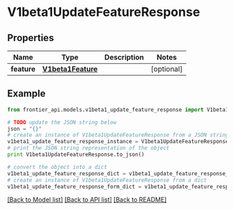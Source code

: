 # V1beta1UpdateFeatureResponse


## Properties
Name | Type | Description | Notes
------------ | ------------- | ------------- | -------------
**feature** | [**V1beta1Feature**](V1beta1Feature.md) |  | [optional] 

## Example

```python
from frontier_api.models.v1beta1_update_feature_response import V1beta1UpdateFeatureResponse

# TODO update the JSON string below
json = "{}"
# create an instance of V1beta1UpdateFeatureResponse from a JSON string
v1beta1_update_feature_response_instance = V1beta1UpdateFeatureResponse.from_json(json)
# print the JSON string representation of the object
print V1beta1UpdateFeatureResponse.to_json()

# convert the object into a dict
v1beta1_update_feature_response_dict = v1beta1_update_feature_response_instance.to_dict()
# create an instance of V1beta1UpdateFeatureResponse from a dict
v1beta1_update_feature_response_form_dict = v1beta1_update_feature_response.from_dict(v1beta1_update_feature_response_dict)
```
[[Back to Model list]](../README.md#documentation-for-models) [[Back to API list]](../README.md#documentation-for-api-endpoints) [[Back to README]](../README.md)


